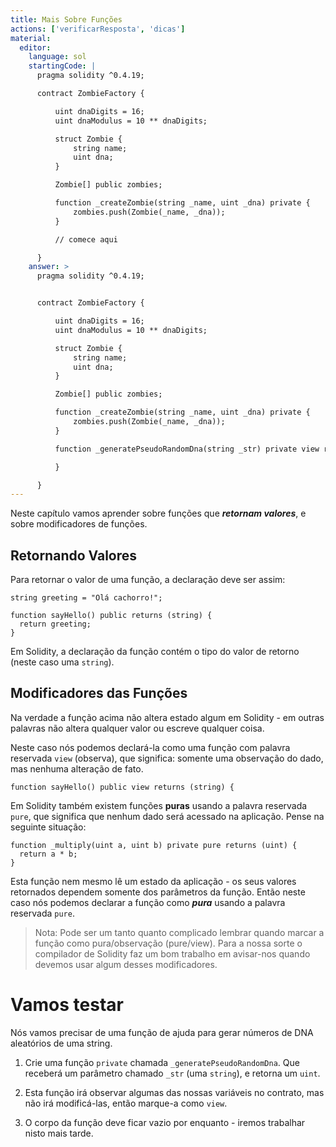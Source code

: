 ```yaml
---
title: Mais Sobre Funções
actions: ['verificarResposta', 'dicas']
material:
  editor:
    language: sol
    startingCode: |
      pragma solidity ^0.4.19;

      contract ZombieFactory {

          uint dnaDigits = 16;
          uint dnaModulus = 10 ** dnaDigits;

          struct Zombie {
              string name;
              uint dna;
          }

          Zombie[] public zombies;

          function _createZombie(string _name, uint _dna) private {
              zombies.push(Zombie(_name, _dna));
          }

          // comece aqui

      }
    answer: >
      pragma solidity ^0.4.19;


      contract ZombieFactory {

          uint dnaDigits = 16;
          uint dnaModulus = 10 ** dnaDigits;

          struct Zombie {
              string name;
              uint dna;
          }

          Zombie[] public zombies;

          function _createZombie(string _name, uint _dna) private {
              zombies.push(Zombie(_name, _dna));
          } 

          function _generatePseudoRandomDna(string _str) private view returns (uint) {

          }

      }
---
```


Neste capítulo vamos aprender sobre funções que **_retornam valores_**, e sobre modificadores de funções.

## Retornando Valores

Para retornar o valor de uma função, a declaração deve ser assim:

```
string greeting = "Olá cachorro!";

function sayHello() public returns (string) {
  return greeting;
}
```

Em Solidity, a declaração da função contém o tipo do valor de retorno (neste caso uma `string`).

## Modificadores das Funções

Na verdade a função acima não altera estado algum em Solidity - em outras palavras não altera qualquer valor ou escreve qualquer coisa.

Neste caso nós podemos declará-la como uma função com palavra reservada `view` (observa), que significa: somente uma observação do dado, mas nenhuma alteração de fato.

```
function sayHello() public view returns (string) {
```

Em Solidity também existem funções **puras** usando a palavra reservada `pure`, que significa que nenhum dado será acessado na aplicação. Pense na seguinte situação:

```
function _multiply(uint a, uint b) private pure returns (uint) {
  return a * b;
}
```

Esta função nem mesmo lê um estado da aplicação - os seus valores retornados dependem somente dos parâmetros da função. Então neste caso nós podemos declarar a função como **_pura_** usando a palavra reservada `pure`.

> Nota: Pode ser um tanto quanto complicado lembrar quando marcar a função como pura/observação (pure/view). Para a nossa sorte o compilador de Solidity faz um bom trabalho em avisar-nos quando devemos usar algum desses modificadores.

# Vamos testar

Nós vamos precisar de uma função de ajuda para gerar números de DNA aleatórios de uma string.

1. Crie uma função `private` chamada `_generatePseudoRandomDna`. Que receberá um parâmetro chamado `_str` (uma `string`), e retorna um `uint`.

2. Esta função irá observar algumas das nossas variáveis no contrato, mas não irá modificá-las, então marque-a como `view`.

3. O corpo da função deve ficar vazio por enquanto - iremos trabalhar nisto mais tarde.
